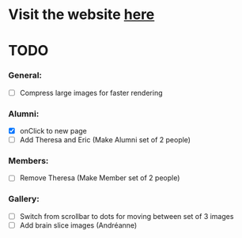 # Visit the website [here](https://flc-lab.com/)

# TODO

### General:

- [ ] Compress large images for faster rendering

### Alumni:

- [x] onClick to new page
- [ ] Add Theresa and Eric (Make Alumni set of 2 people)

### Members:

- [ ] Remove Theresa (Make Member set of 2 people)

### Gallery:

- [ ] Switch from scrollbar to dots for moving between set of 3 images
- [ ] Add brain slice images (Andréanne)
